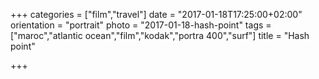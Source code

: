 +++
categories = ["film","travel"]
date = "2017-01-18T17:25:00+02:00"
orientation = "portrait"
photo = "2017-01-18-hash-point"
tags = ["maroc","atlantic ocean","film","kodak","portra 400","surf"]
title = "Hash point"

+++
